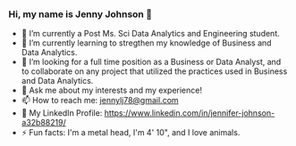 ### Hi, my name is Jenny Johnson 👋

- 🔭 I’m currently a Post Ms. Sci Data Analytics and Engineering student.
- 🌱 I’m currently learning to stregthen my knowledge of Business and Data Analytics. 
- 👯 I’m looking for a full time position as a Business or Data Analyst, and to collaborate on any project that utilized the practices used in Business and Data Analytics.
- 💬 Ask me about my interests and my experience!
- 📫 How to reach me: jennylj78@gmail.com
- 👋 My LinkedIn Profile: https://www.linkedin.com/in/jennifer-johnson-a32b88219/
- ⚡ Fun facts: I'm a metal head, I'm 4' 10", and I love animals.

